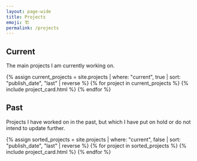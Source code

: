 ```yaml
---
layout: page-wide
title: Projects
emoji: 🏗️
permalink: /projects
---
```


## Current
The main projects I am currently working on.

<section class="projects">
    {% assign current_projects = site.projects | where: "current", true | sort: "publish_date", "last" | reverse %}
    {% for project in current_projects %}
        {% include project_card.html %}
    {% endfor %}
</section>

## Past
Projects I have worked on in the past, but which I have put on hold or do not intend to update further.

<section class="projects">
    {% assign sorted_projects = site.projects | where: "current", false | sort: "publish_date", "last" | reverse %}
    {% for project in sorted_projects %}
        {% include project_card.html %}
    {% endfor %}
</section>
